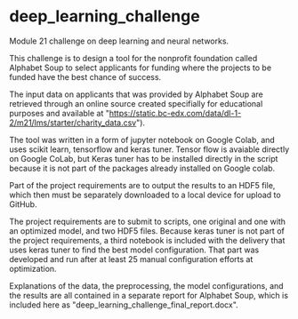 # deep_learning_challenge

Module 21 challenge on deep learning and neural networks.

This challenge is to design a tool for the nonprofit foundation called Alphabet Soup to select applicants for funding where the projects to be funded have the best chance of success.  

The input data on applicants that was provided by Alphabet Soup are retrieved through an online source created specifially for educational purposes and available at "https://static.bc-edx.com/data/dl-1-2/m21/lms/starter/charity_data.csv").

The tool was written in a form of jupyter notebook on Google Colab, and uses scikit learn, tensorflow and keras tuner.  Tensor flow is avaiable directly on Google CoLab, but Keras tuner has to be installed directly in the script because it is not part of the packages already installed on Google colab.

Part of the project requirements are to output the results to an HDF5 file, which then must be separately downloaded to a local device for upload to GitHub.  

The project requirements are to submit to scripts, one original and one with an optimized model, and two HDF5 files.  Because keras tuner is not part of the project requirements, a third notebook is included with the delivery that uses keras tuner to find the best model configuration.   That part was developed and run after at least 25 manual configuration efforts at optimization.

Explanations of the data, the preprocessing, the model configurations, and the results are all contained in a separate report for Alphabet Soup, which is included here as "deep_learning_challenge_final_report.docx".
